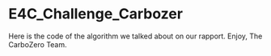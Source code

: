 # E4C_Challenge_Carbozer

Here is the code of the algorithm we talked about on our rapport. 
Enjoy, 
The CarboZero Team.
